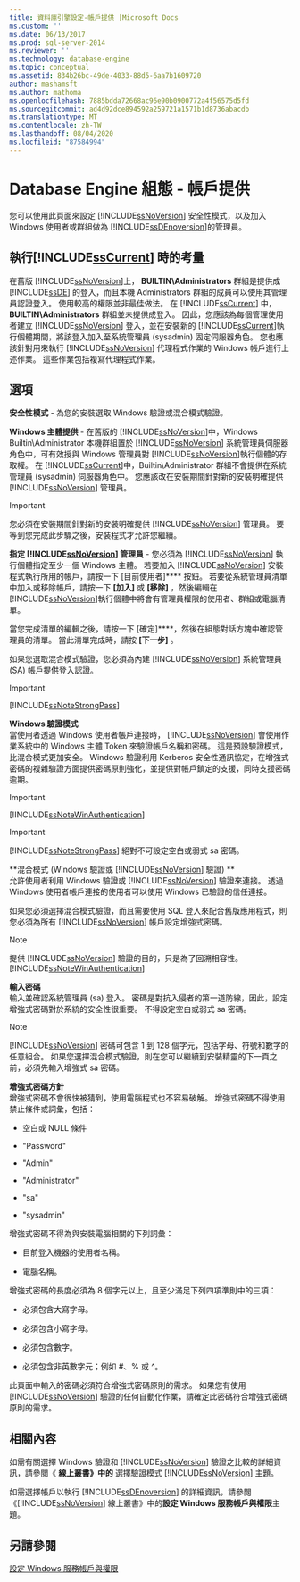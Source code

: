 ```yaml
---
title: 資料庫引擎設定-帳戶提供 |Microsoft Docs
ms.custom: ''
ms.date: 06/13/2017
ms.prod: sql-server-2014
ms.reviewer: ''
ms.technology: database-engine
ms.topic: conceptual
ms.assetid: 834b26bc-49de-4033-88d5-6aa7b1609720
author: mashamsft
ms.author: mathoma
ms.openlocfilehash: 7885bdda72668ac96e90b0900772a4f56575d5fd
ms.sourcegitcommit: ad4d92dce894592a259721a1571b1d8736abacdb
ms.translationtype: MT
ms.contentlocale: zh-TW
ms.lasthandoff: 08/04/2020
ms.locfileid: "87584994"
---
```

# <a name="database-engine-configuration---account-provisioning"></a>Database Engine 組態 - 帳戶提供
  您可以使用此頁面來設定 [!INCLUDE[ssNoVersion](../../includes/ssnoversion-md.md)] 安全性模式，以及加入 Windows 使用者或群組做為 [!INCLUDE[ssDEnoversion](../../includes/ssdenoversion-md.md)]的管理員。  
  
## <a name="considerations-for-running-sscurrent"></a>執行[!INCLUDE[ssCurrent](../../includes/sscurrent-md.md)] 時的考量  
 在舊版 [!INCLUDE[ssNoVersion](../../includes/ssnoversion-md.md)]上， **BUILTIN\Administrators** 群組是提供成 [!INCLUDE[ssDE](../../includes/ssde-md.md)] 的登入，而且本機 Administrators 群組的成員可以使用其管理員認證登入。 使用較高的權限並非最佳做法。 在 [!INCLUDE[ssCurrent](../../includes/sscurrent-md.md)] 中， **BUILTIN\Administrators** 群組並未提供成登入。 因此，您應該為每個管理使用者建立 [!INCLUDE[ssNoVersion](../../includes/ssnoversion-md.md)] 登入，並在安裝新的 [!INCLUDE[ssCurrent](../../includes/sscurrent-md.md)]執行個體期間，將該登入加入至系統管理員 (sysadmin) 固定伺服器角色。 您也應該針對用來執行 [!INCLUDE[ssNoVersion](../../includes/ssnoversion-md.md)] 代理程式作業的 Windows 帳戶進行上述作業。 這些作業包括複寫代理程式作業。  
  
## <a name="options"></a>選項  
 **安全性模式** - 為您的安裝選取 Windows 驗證或混合模式驗證。  
  
 **Windows 主體提供** - 在舊版的 [!INCLUDE[ssNoVersion](../../includes/ssnoversion-md.md)]中，Windows Builtin\Administrator 本機群組置於 [!INCLUDE[ssNoVersion](../../includes/ssnoversion-md.md)] 系統管理員伺服器角色中，可有效授與 Windows 管理員對 [!INCLUDE[ssNoVersion](../../includes/ssnoversion-md.md)]執行個體的存取權。 在 [!INCLUDE[ssCurrent](../../includes/sscurrent-md.md)]中，Builtin\Administrator 群組不會提供在系統管理員 (sysadmin) 伺服器角色中。 您應該改在安裝期間針對新的安裝明確提供 [!INCLUDE[ssNoVersion](../../includes/ssnoversion-md.md)] 管理員。  
  
> [!IMPORTANT]  
>  您必須在安裝期間針對新的安裝明確提供 [!INCLUDE[ssNoVersion](../../includes/ssnoversion-md.md)] 管理員。 要等到您完成此步驟之後，安裝程式才允許您繼續。  
  
 **指定 [!INCLUDE[ssNoVersion](../../includes/ssnoversion-md.md)] 管理員** - 您必須為 [!INCLUDE[ssNoVersion](../../includes/ssnoversion-md.md)] 執行個體指定至少一個 Windows 主體。 若要加入 [!INCLUDE[ssNoVersion](../../includes/ssnoversion-md.md)] 安裝程式執行所用的帳戶，請按一下 [目前使用者]**** 按鈕。 若要從系統管理員清單中加入或移除帳戶，請按一下 **[加入]** 或 **[移除]** ，然後編輯在 [!INCLUDE[ssNoVersion](../../includes/ssnoversion-md.md)]執行個體中將會有管理員權限的使用者、群組或電腦清單。  
  
 當您完成清單的編輯之後，請按一下 [確定]****，然後在組態對話方塊中確認管理員的清單。 當此清單完成時，請按 **[下一步]** 。  
  
 如果您選取混合模式驗證，您必須為內建 [!INCLUDE[ssNoVersion](../../includes/ssnoversion-md.md)] 系統管理員 (SA) 帳戶提供登入認證。  
  
> [!IMPORTANT]  
>  [!INCLUDE[ssNoteStrongPass](../../includes/ssnotestrongpass-md.md)]  
  
 **Windows 驗證模式**  
 當使用者透過 Windows 使用者帳戶連接時， [!INCLUDE[ssNoVersion](../../includes/ssnoversion-md.md)] 會使用作業系統中的 Windows 主體 Token 來驗證帳戶名稱和密碼。 這是預設驗證模式，比混合模式更加安全。 Windows 驗證利用 Kerberos 安全性通訊協定，在增強式密碼的複雜驗證方面提供密碼原則強化，並提供對帳戶鎖定的支援，同時支援密碼逾期。  
  
> [!IMPORTANT]  
>  [!INCLUDE[ssNoteWinAuthentication](../../includes/ssnotewinauthentication-md.md)]  
  
> [!IMPORTANT]  
>  [!INCLUDE[ssNoteStrongPass](../../includes/ssnotestrongpass-md.md)] 絕對不可設定空白或弱式 sa 密碼。  
  
 **混合模式 (Windows 驗證或 [!INCLUDE[ssNoVersion](../../includes/ssnoversion-md.md)] 驗證) **  
 允許使用者利用 Windows 驗證或 [!INCLUDE[ssNoVersion](../../includes/ssnoversion-md.md)] 驗證來連接。 透過 Windows 使用者帳戶連接的使用者可以使用 Windows 已驗證的信任連接。  
  
 如果您必須選擇混合模式驗證，而且需要使用 SQL 登入來配合舊版應用程式，則您必須為所有 [!INCLUDE[ssNoVersion](../../includes/ssnoversion-md.md)] 帳戶設定增強式密碼。  
  
> [!NOTE]  
>  提供 [!INCLUDE[ssNoVersion](../../includes/ssnoversion-md.md)] 驗證的目的，只是為了回溯相容性。 [!INCLUDE[ssNoteWinAuthentication](../../includes/ssnotewinauthentication-md.md)]  
  
 **輸入密碼**  
 輸入並確認系統管理員 (sa) 登入。 密碼是對抗入侵者的第一道防線，因此，設定增強式密碼對於系統的安全性很重要。 不得設定空白或弱式 sa 密碼。  
  
> [!NOTE]  
>  [!INCLUDE[ssNoVersion](../../includes/ssnoversion-md.md)] 密碼可包含 1 到 128 個字元，包括字母、符號和數字的任意組合。 如果您選擇混合模式驗證，則在您可以繼續到安裝精靈的下一頁之前，必須先輸入增強式 sa 密碼。  
  
 **增強式密碼方針**  
 增強式密碼不會很快被猜到，使用電腦程式也不容易破解。 增強式密碼不得使用禁止條件或詞彙，包括：  
  
-   空白或 NULL 條件  
  
-   "Password"  
  
-   "Admin"  
  
-   "Administrator"  
  
-   "sa"  
  
-   "sysadmin"  
  
 增強式密碼不得為與安裝電腦相關的下列詞彙：  
  
-   目前登入機器的使用者名稱。  
  
-   電腦名稱。  
  
 增強式密碼的長度必須為 8 個字元以上，且至少滿足下列四項準則中的三項：  
  
-   必須包含大寫字母。  
  
-   必須包含小寫字母。  
  
-   必須包含數字。  
  
-   必須包含非英數字元；例如 #、% 或 ^。  
  
 此頁面中輸入的密碼必須符合增強式密碼原則的需求。 如果您有使用 [!INCLUDE[ssNoVersion](../../includes/ssnoversion-md.md)] 驗證的任何自動化作業，請確定此密碼符合增強式密碼原則的需求。  
  
## <a name="related-content"></a>相關內容  
 如需有關選擇 Windows 驗證和 [!INCLUDE[ssNoVersion](../../includes/ssnoversion-md.md)] 驗證之比較的詳細資訊，請參閱《 **線上叢書》中的** 選擇驗證模式 [!INCLUDE[ssNoVersion](../../includes/ssnoversion-md.md)] 主題。  
  
 如需選擇帳戶以執行 [!INCLUDE[ssDEnoversion](../../includes/ssdenoversion-md.md)] 的詳細資訊，請參閱《[!INCLUDE[ssNoVersion](../../includes/ssnoversion-md.md)] 線上叢書》中的**設定 Windows 服務帳戶與權限**主題。  
  
## <a name="see-also"></a>另請參閱  
 [設定 Windows 服務帳戶與權限](../../database-engine/configure-windows/configure-windows-service-accounts-and-permissions.md)  
  
  
